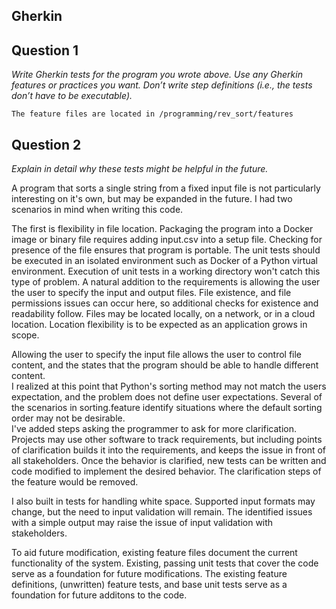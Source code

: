 ## Gherkin



## Question 1
_Write Gherkin tests for the program you wrote above. Use any Gherkin features or practices you
want. Don’t write step definitions (i.e., the tests don’t have to be executable)._

    The feature files are located in /programming/rev_sort/features

## Question 2
_Explain in detail why these tests might be helpful in the future._

A program that sorts a single string from a fixed input file is not particularly interesting on it's own, but may be expanded 
in the future. I had two scenarios in mind when writing this code.  

The first is flexibility in file location.  Packaging the program into a Docker image or binary file requires 
adding input.csv into a setup file.  Checking for presence of the file ensures that program is portable.  The unit tests
should be executed in an isolated environment such as Docker of a Python virtual environment.  Execution of unit tests
in a working directory won't catch this type of problem.  A natural addition to the requirements is allowing the user the user to specify the input and
output files.  File existence, and file permissions issues can occur here, so additional checks for existence and readability 
follow.   Files may be located locally, on a network, or in a cloud location.  Location flexibility is to be expected
as an application grows in scope.

Allowing the user to specify the input file allows the user to control file content, and the  states that the program should be able to handle different content.  
I realized at this point that Python's sorting method may not match the users expectation, and the problem does not define 
user expectations.  Several of the scenarios in sorting.feature  identify situations where the default sorting order may not be desirable.  
I've added steps asking the programmer to ask for more clarification.  Projects may use other software to track requirements, but
including points of clarification builds it into the requirements, and keeps the issue in front of all stakeholders.
Once the behavior is clarified, new tests can be written and code modified to implement the desired behavior.  The clarification
steps of the feature would be removed. 

I also built in tests for handling white space.  Supported input formats may change, but the need to input validation will remain.  The identified issues
with a simple output may raise the issue of input validation with stakeholders.

To aid future modification, existing feature files document the current functionality of the system. Existing, passing unit tests that 
cover the code serve as a foundation for future modifications.  The existing feature definitions, (unwritten) feature tests,
and base unit tests serve as a foundation for future additons to the code.



